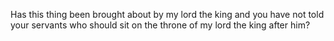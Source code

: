 Has this thing been brought about by my lord the king and you have not told your servants who should sit on the throne of my lord the king after him?
